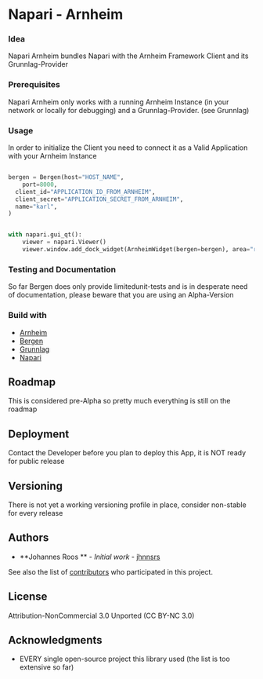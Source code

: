 # Napari - Arnheim

### Idea

Napari Arnheim bundles Napari with the Arnheim Framework Client and its Grunnlag-Provider

 
### Prerequisites

Napari Arnheim only works with a running Arnheim Instance (in your network or locally for debugging) and a Grunnlag-Provider. (see Grunnlag)

### Usage

In order to initialize the Client you need to connect it as a Valid Application with your Arnheim Instance

```python

bergen = Bergen(host="HOST_NAME",
    port=8000,
  client_id="APPLICATION_ID_FROM_ARNHEIM", 
  client_secret="APPLICATION_SECRET_FROM_ARNHEIM",
  name="karl",
)


with napari.gui_qt():
    viewer = napari.Viewer()
    viewer.window.add_dock_widget(ArnheimWidget(bergen=bergen), area="right")


```

### Testing and Documentation

So far Bergen does only provide limitedunit-tests and is in desperate need of documentation,
please beware that you are using an Alpha-Version


### Build with

- [Arnheim](https://github.com/jhnnsrs/arnheim)
- [Bergen](https://github.com/jhnnsrs/bergen)
- [Grunnlag](https://github.com/jhnnsrs/grunnlag)
- [Napari](https://github.com/napari/napari)



## Roadmap

This is considered pre-Alpha so pretty much everything is still on the roadmap


## Deployment

Contact the Developer before you plan to deploy this App, it is NOT ready for public release

## Versioning

There is not yet a working versioning profile in place, consider non-stable for every release 

## Authors

* **Johannes Roos ** - *Initial work* - [jhnnsrs](https://github.com/jhnnsrs)

See also the list of [contributors](https://github.com/your/project/contributors) who participated in this project.

## License

Attribution-NonCommercial 3.0 Unported (CC BY-NC 3.0) 

## Acknowledgments

* EVERY single open-source project this library used (the list is too extensive so far)